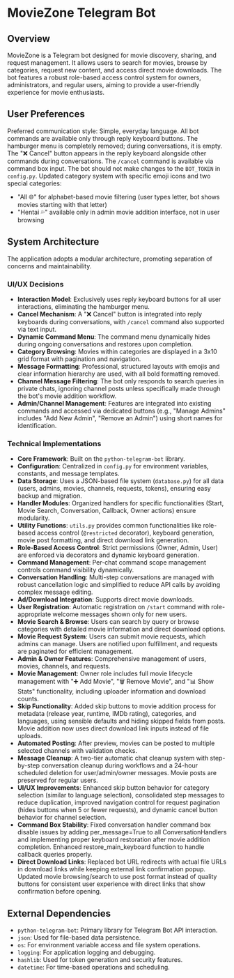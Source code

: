 # MovieZone Telegram Bot

## Overview
MovieZone is a Telegram bot designed for movie discovery, sharing, and request management. It allows users to search for movies, browse by categories, request new content, and access direct movie downloads. The bot features a robust role-based access control system for owners, administrators, and regular users, aiming to provide a user-friendly experience for movie enthusiasts.

## User Preferences
Preferred communication style: Simple, everyday language.
All bot commands are available only through reply keyboard buttons.
The hamburger menu is completely removed; during conversations, it is empty.
The "❌ Cancel" button appears in the reply keyboard alongside other commands during conversations.
The `/cancel` command is available via command box input.
The bot should not make changes to the `BOT_TOKEN` in `config.py`.
Updated category system with specific emoji icons and two special categories:
- "All 🌐" for alphabet-based movie filtering (user types letter, bot shows movies starting with that letter)
- "Hentai 💦" available only in admin movie addition interface, not in user browsing

## System Architecture
The application adopts a modular architecture, promoting separation of concerns and maintainability.

### UI/UX Decisions
- **Interaction Model**: Exclusively uses reply keyboard buttons for all user interactions, eliminating the hamburger menu.
- **Cancel Mechanism**: A "❌ Cancel" button is integrated into reply keyboards during conversations, with `/cancel` command also supported via text input.
- **Dynamic Command Menu**: The command menu dynamically hides during ongoing conversations and restores upon completion.
- **Category Browsing**: Movies within categories are displayed in a 3x10 grid format with pagination and navigation.
- **Message Formatting**: Professional, structured layouts with emojis and clear information hierarchy are used, with all bold formatting removed.
- **Channel Message Filtering**: The bot only responds to search queries in private chats, ignoring channel posts unless specifically made through the bot's movie addition workflow.
- **Admin/Channel Management**: Features are integrated into existing commands and accessed via dedicated buttons (e.g., "Manage Admins" includes "Add New Admin", "Remove an Admin") using short names for identification.

### Technical Implementations
- **Core Framework**: Built on the `python-telegram-bot` library.
- **Configuration**: Centralized in `config.py` for environment variables, constants, and message templates.
- **Data Storage**: Uses a JSON-based file system (`database.py`) for all data (users, admins, movies, channels, requests, tokens), ensuring easy backup and migration.
- **Handler Modules**: Organized handlers for specific functionalities (Start, Movie Search, Conversation, Callback, Owner actions) ensure modularity.
- **Utility Functions**: `utils.py` provides common functionalities like role-based access control (`@restricted` decorator), keyboard generation, movie post formatting, and direct download link generation.
- **Role-Based Access Control**: Strict permissions (Owner, Admin, User) are enforced via decorators and dynamic keyboard generation.
- **Command Management**: Per-chat command scope management controls command visibility dynamically.
- **Conversation Handling**: Multi-step conversations are managed with robust cancellation logic and simplified to reduce API calls by avoiding complex message editing.
- **Ad/Download Integration**: Supports direct movie downloads.
- **User Registration**: Automatic registration on `/start` command with role-appropriate welcome messages shown only for new users.
- **Movie Search & Browse**: Users can search by query or browse categories with detailed movie information and direct download options.
- **Movie Request System**: Users can submit movie requests, which admins can manage. Users are notified upon fulfillment, and requests are paginated for efficient management.
- **Admin & Owner Features**: Comprehensive management of users, movies, channels, and requests.
- **Movie Management**: Owner role includes full movie lifecycle management with "➕ Add Movie", "🗑️ Remove Movie", and "📊 Show Stats" functionality, including uploader information and download counts.
- **Skip Functionality**: Added skip buttons to movie addition process for metadata (release year, runtime, IMDb rating), categories, and languages, using sensible defaults and hiding skipped fields from posts. Movie addition now uses direct download link inputs instead of file uploads.
- **Automated Posting**: After preview, movies can be posted to multiple selected channels with validation checks.
- **Message Cleanup**: A two-tier automatic chat cleanup system with step-by-step conversation cleanup during workflows and a 24-hour scheduled deletion for user/admin/owner messages. Movie posts are preserved for regular users.
- **UI/UX Improvements**: Enhanced skip button behavior for category selection (similar to language selection), consolidated step messages to reduce duplication, improved navigation control for request pagination (hides buttons when 5 or fewer requests), and dynamic cancel button behavior for channel selection.
- **Command Box Stability**: Fixed conversation handler command box disable issues by adding per_message=True to all ConversationHandlers and implementing proper keyboard restoration after movie addition completion. Enhanced restore_main_keyboard function to handle callback queries properly.
- **Direct Download Links**: Replaced bot URL redirects with actual file URLs in download links while keeping external link confirmation popup. Updated movie browsing/search to use post format instead of quality buttons for consistent user experience with direct links that show confirmation before opening.

## External Dependencies
- `python-telegram-bot`: Primary library for Telegram Bot API interaction.
- `json`: Used for file-based data persistence.
- `os`: For environment variable access and file system operations.
- `logging`: For application logging and debugging.
- `hashlib`: Used for token generation and security features.
- `datetime`: For time-based operations and scheduling.